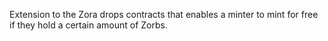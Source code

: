 Extension to the Zora drops contracts that enables a minter to mint for free if they hold a certain amount of Zorbs.
